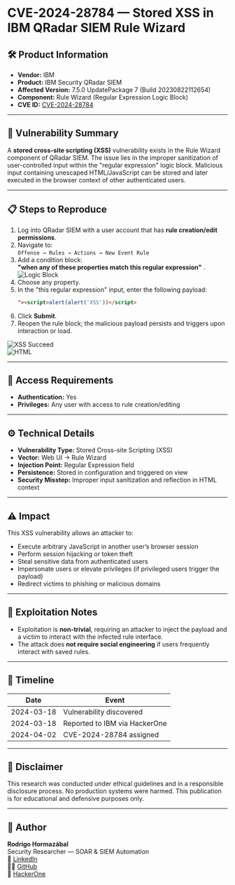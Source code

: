 # CVE-2024-28784 — Stored XSS in IBM QRadar SIEM Rule Wizard

## 🛠 Product Information

- **Vendor:** IBM
- **Product:** IBM Security QRadar SIEM
- **Affected Version:** 7.5.0 UpdatePackage 7 (Build 20230822112654)
- **Component:** Rule Wizard (Regular Expression Logic Block)
- **CVE ID:** [CVE-2024-28784](https://nvd.nist.gov/vuln/detail/CVE-2024-28784)

---

## 🐞 Vulnerability Summary

A **stored cross-site scripting (XSS)** vulnerability exists in the Rule Wizard component of QRadar SIEM. The issue lies in the improper sanitization of user-controlled input within the "regular expression" logic block. Malicious input containing unescaped HTML/JavaScript can be stored and later executed in the browser context of other authenticated users.

---

## 📋 Steps to Reproduce

1. Log into QRadar SIEM with a user account that has **rule creation/edit permissions**.
2. Navigate to:  
   `Offense → Rules → Actions → New Event Rule`
3. Add a condition block:  
   **"when any of these properties match this regular expression"** .  
![Logic Block](/img/imagen.png)
4. Choose any property.
5. In the "this regular expression" input, enter the following payload:
   ```html
   "><script>alert(alert('XSS'))</script>
   ```
6. Click **Submit**.
7. Reopen the rule block; the malicious payload persists and triggers upon interaction or load.

![XSS Succeed](/img/imagen-2.png)  
![HTML](/img/imagen-3.png)

---

## 🔐 Access Requirements

- **Authentication:** Yes  
- **Privileges:** Any user with access to rule creation/editing

---

## ⚙️ Technical Details

- **Vulnerability Type:** Stored Cross-site Scripting (XSS)
- **Vector:** Web UI → Rule Wizard
- **Injection Point:** Regular Expression field
- **Persistence:** Stored in configuration and triggered on view
- **Security Misstep:** Improper input sanitization and reflection in HTML context

---

## ⚠️ Impact

This XSS vulnerability allows an attacker to:
- Execute arbitrary JavaScript in another user’s browser session
- Perform session hijacking or token theft
- Steal sensitive data from authenticated users
- Impersonate users or elevate privileges (if privileged users trigger the payload)
- Redirect victims to phishing or malicious domains

---

## 🧪 Exploitation Notes

- Exploitation is **non-trivial**, requiring an attacker to inject the payload and a victim to interact with the infected rule interface.
- The attack does **not require social engineering** if users frequently interact with saved rules.

---

## 🏁 Timeline

| Date           | Event                                 |
|----------------|---------------------------------------|
| 2024-03-18     | Vulnerability discovered              |
| 2024-03-18     | Reported to IBM via HackerOne |
| 2024-04-02     | CVE-2024-28784 assigned                |

---

## 📄 Disclaimer

This research was conducted under ethical guidelines and in a responsible disclosure process. No production systems were harmed. This publication is for educational and defensive purposes only.

---

## 👤 Author

**Rodrigo Hormazábal**  
Security Researcher — SOAR & SIEM Automation  
🔗 [LinkedIn](https://www.linkedin.com/in/rodrigo-hormazabal-cybersec/)  
🧑‍💻 [GitHub](https://github.com/CainSoulless)  
🐙 [HackerOne](https://hackerone.com/cainsoulless)
